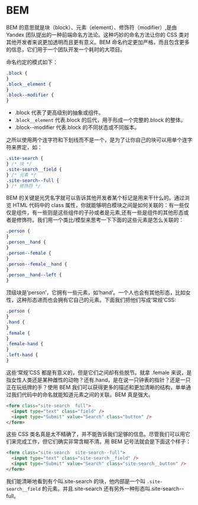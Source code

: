 # BEM

BEM 的意思就是块（block）、元素（element）、修饰符（modifier）,是由 Yandex 团队提出的一种前端命名方法论。这种巧妙的命名方法让你的 CSS 类对其他开发者来说更加透明而且更有意义。BEM 命名约定更加严格，而且包含更多的信息，它们用于一个团队开发一个耗时的大项目。

命名约定的模式如下：

```css
.block {
}
.block__element {
}
.block--modifier {
}
```

- .block 代表了更高级别的抽象或组件。
- .`block__element` 代表.block 的后代，用于形成一个完整的.block 的整体。
- .block--modifier 代表.block 的不同状态或不同版本。

之所以使用两个连字符和下划线而不是一个，是为了让你自己的块可以用单个连字符来界定，如：

```css
.site-search {
} /* 块 */
.site-search__field {
} /* 元素 */
.site-search--full {
} /* 修饰符 */
```

BEM 的关键是光凭名字就可以告诉其他开发者某个标记是用来干什么的。通过浏览 HTML 代码中的 class 属性，你就能够明白模块之间是如何关联的：有一些仅仅是组件，有一些则是这些组件的子孙或者是元素,还有一些是组件的其他形态或者是修饰符。我们用一个类比/模型来思考一下下面的这些元素是怎么关联的：

```css
.person {
}
.person__hand {
}
.person--female {
}
.person--female__hand {
}
.person__hand--left {
}
```

顶级块是‘person’，它拥有一些元素，如‘hand’。一个人也会有其他形态，比如女性，这种形态进而也会拥有它自己的元素。下面我们把他们写成‘常规’CSS:

```css
.person {
}
.hand {
}
.female {
}
.female-hand {
}
.left-hand {
}
```

这些‘常规’CSS 都是有意义的，但是它们之间却有些脱节。就拿 .female 来说，是指女性人类还是某种雌性的动物？还有.hand，是在说一只钟表的指针？还是一只正在玩纸牌的手？使用 BEM 我们可以获得更多的描述和更加清晰的结构，单单通过我们代码中的命名就能知道元素之间的关联。BEM 真是强大。

```html
<form class="site-search  full">
  <input type="text" class="field" />
  <input type="Submit" value="Search" class="button" />
</form>
```

这些 CSS 类名真是太不精确了，并不能告诉我们足够的信息。尽管我们可以用它们来完成工作，但它们确实非常含糊不清。用 BEM 记号法就会是下面这个样子：

```html
<form class="site-search  site-search--full">
  <input type="text" class="site-search__field" />
  <input type="Submit" value="Search" class="site-search__button" />
</form>
```

我们能清晰地看到有个叫.site-search 的块，他内部是一个叫 `.site-search__field` 的元素。并且.site-search 还有另外一种形态叫.site-search--full。
